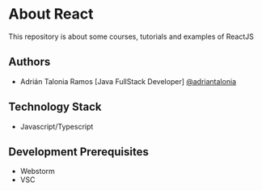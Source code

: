 # About React

This repository is about some courses, tutorials and examples of ReactJS

## Authors

- Adrián Talonia Ramos [Java FullStack Developer] [@adriantalonia](https://github.com/adriantalonia)

## Technology Stack
- Javascript/Typescript

## Development Prerequisites
- Webstorm
- VSC